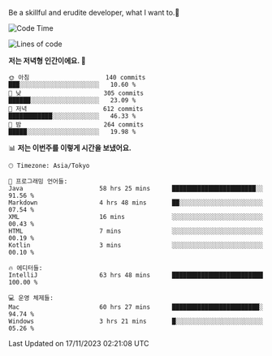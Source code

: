 Be a skillful and erudite developer, what I want to.👶

<!--START_SECTION:waka-->
![Code Time](http://img.shields.io/badge/Code%20Time-181%20hrs%2059%20mins-blue)

![Lines of code](https://img.shields.io/badge/%EC%A0%80%EB%8A%94%20%EC%97%AC%ED%83%9C%EA%B9%8C%EC%A7%80%20-732.7%20thousand%20%EC%A4%84%EC%9D%98%20%EC%BD%94%EB%93%9C%EB%A5%BC%20%EC%9E%91%EC%84%B1%ED%96%88%EC%96%B4%EC%9A%94.-blue)

**저는 저녁형 인간이에요. 🦉** 

```text
🌞 아침                     140 commits         ███░░░░░░░░░░░░░░░░░░░░░░   10.60 % 
🌆 낮　                     305 commits         ██████░░░░░░░░░░░░░░░░░░░   23.09 % 
🌃 저녁                     612 commits         ████████████░░░░░░░░░░░░░   46.33 % 
🌙 밤　                     264 commits         █████░░░░░░░░░░░░░░░░░░░░   19.98 % 
```


📊 **저는 이번주를 이렇게 시간을 보냈어요.** 

```text
🕑︎ Timezone: Asia/Tokyo

💬 프로그래밍 언어들: 
Java                     58 hrs 25 mins      ███████████████████████░░   91.56 % 
Markdown                 4 hrs 48 mins       ██░░░░░░░░░░░░░░░░░░░░░░░   07.54 % 
XML                      16 mins             ░░░░░░░░░░░░░░░░░░░░░░░░░   00.43 % 
HTML                     7 mins              ░░░░░░░░░░░░░░░░░░░░░░░░░   00.19 % 
Kotlin                   3 mins              ░░░░░░░░░░░░░░░░░░░░░░░░░   00.10 % 

🔥 에디터들: 
IntelliJ                 63 hrs 48 mins      █████████████████████████   100.00 % 

💻 운영 체제들: 
Mac                      60 hrs 27 mins      ████████████████████████░   94.74 % 
Windows                  3 hrs 21 mins       █░░░░░░░░░░░░░░░░░░░░░░░░   05.26 % 
```


 Last Updated on 17/11/2023 02:21:08 UTC
<!--END_SECTION:waka-->
